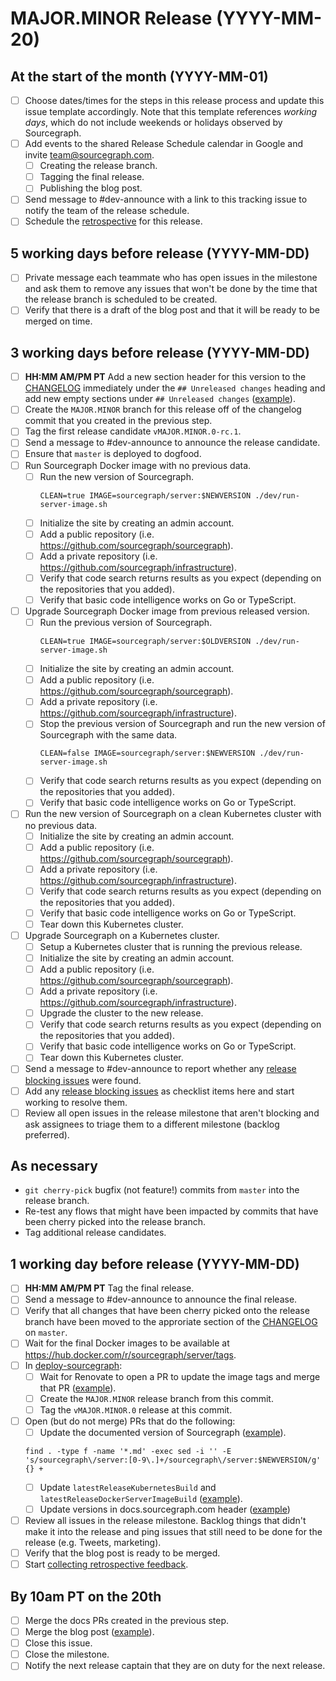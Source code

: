<!--
This template is used for our monthly major/minor releases of Sourcegraph.
It is not used for patch releases. See [patch_release_issue_template.md](patch_release_issue_template.md)
for the patch release checklist.
-->

# MAJOR.MINOR Release (YYYY-MM-20)

## At the start of the month (YYYY-MM-01)

- [ ] Choose dates/times for the steps in this release process and update this issue template accordingly. Note that this template references _working days_, which do not include weekends or holidays observed by Sourcegraph.
- [ ] Add events to the shared Release Schedule calendar in Google and invite team@sourcegraph.com.
    - [ ] Creating the release branch.
    - [ ] Tagging the final release.
    - [ ] Publishing the blog post.
- [ ] Send message to #dev-announce with a link to this tracking issue to notify the team of the release schedule.
- [ ] Schedule the [retrospective](retrospectives/index.md) for this release.

## 5 working days before release (YYYY-MM-DD)

- [ ] Private message each teammate who has open issues in the milestone and ask them to remove any issues that won't be done by the time that the release branch is scheduled to be created.
- [ ] Verify that there is a draft of the blog post and that it will be ready to be merged on time.

## 3 working days before release (YYYY-MM-DD)

- [ ] **HH:MM AM/PM PT** Add a new section header for this version to the [CHANGELOG](https://github.com/sourcegraph/sourcegraph/blob/master/CHANGELOG.md#unreleased) immediately under the `## Unreleased changes` heading and add new empty sections under `## Unreleased changes` ([example](https://github.com/sourcegraph/sourcegraph/pull/2323)).
- [ ] Create the `MAJOR.MINOR` branch for this release off of the changelog commit that you created in the previous step.
- [ ] Tag the first release candidate `vMAJOR.MINOR.0-rc.1`.
- [ ] Send a message to #dev-announce to announce the release candidate.
- [ ] Ensure that `master` is deployed to dogfood.
- [ ] Run Sourcegraph Docker image with no previous data.
    - [ ] Run the new version of Sourcegraph.
        ```
        CLEAN=true IMAGE=sourcegraph/server:$NEWVERSION ./dev/run-server-image.sh
        ```
    - [ ] Initialize the site by creating an admin account.
    - [ ] Add a public repository (i.e. https://github.com/sourcegraph/sourcegraph).
    - [ ] Add a private repository (i.e. https://github.com/sourcegraph/infrastructure).
    - [ ] Verify that code search returns results as you expect (depending on the repositories that you added).
    - [ ] Verify that basic code intelligence works on Go or TypeScript.
- [ ] Upgrade Sourcegraph Docker image from previous released version.
    - [ ] Run the previous version of Sourcegraph.
        ```
        CLEAN=true IMAGE=sourcegraph/server:$OLDVERSION ./dev/run-server-image.sh
        ```
    - [ ] Initialize the site by creating an admin account.
    - [ ] Add a public repository (i.e. https://github.com/sourcegraph/sourcegraph).
    - [ ] Add a private repository (i.e. https://github.com/sourcegraph/infrastructure).
    - [ ] Stop the previous version of Sourcegraph and run the new version of Sourcegraph with the same data.
        ```
        CLEAN=false IMAGE=sourcegraph/server:$NEWVERSION ./dev/run-server-image.sh
        ```
    - [ ] Verify that code search returns results as you expect (depending on the repositories that you added).
    - [ ] Verify that basic code intelligence works on Go or TypeScript.
- [ ] Run the new version of Sourcegraph on a clean Kubernetes cluster with no previous data.
    - [ ] Initialize the site by creating an admin account.
    - [ ] Add a public repository (i.e. https://github.com/sourcegraph/sourcegraph).
    - [ ] Add a private repository (i.e. https://github.com/sourcegraph/infrastructure).
    - [ ] Verify that code search returns results as you expect (depending on the repositories that you added).
    - [ ] Verify that basic code intelligence works on Go or TypeScript.
    - [ ] Tear down this Kubernetes cluster.
- [ ] Upgrade Sourcegraph on a Kubernetes cluster.
    - [ ] Setup a Kubernetes cluster that is running the previous release.
    - [ ] Initialize the site by creating an admin account.
    - [ ] Add a public repository (i.e. https://github.com/sourcegraph/sourcegraph).
    - [ ] Add a private repository (i.e. https://github.com/sourcegraph/infrastructure).
    - [ ] Upgrade the cluster to the new release.
    - [ ] Verify that code search returns results as you expect (depending on the repositories that you added).
    - [ ] Verify that basic code intelligence works on Go or TypeScript.
    - [ ] Tear down this Kubernetes cluster.
- [ ] Send a message to #dev-announce to report whether any [release blocking issues](releases.md#blocking) were found.
- [ ] Add any [release blocking issues](releases.md#blocking) as checklist items here and start working to resolve them.
- [ ] Review all open issues in the release milestone that aren't blocking and ask assignees to triage them to a different milestone (backlog preferred).

## As necessary

- `git cherry-pick` bugfix (not feature!) commits from `master` into the release branch.
- Re-test any flows that might have been impacted by commits that have been cherry picked into the release branch.
- Tag additional release candidates.

## 1 working day before release (YYYY-MM-DD)

- [ ] **HH:MM AM/PM PT** Tag the final release.
- [ ] Send a message to #dev-announce to announce the final release.
- [ ] Verify that all changes that have been cherry picked onto the release branch have been moved to the approriate section of the [CHANGELOG](https://github.com/sourcegraph/sourcegraph/blob/master/CHANGELOG.md) on `master`.
- [ ] Wait for the final Docker images to be available at https://hub.docker.com/r/sourcegraph/server/tags.
- [ ] In [deploy-sourcegraph](https://github.com/sourcegraph/deploy-sourcegraph):
    - [ ] Wait for Renovate to open a PR to update the image tags and merge that PR ([example](https://github.com/sourcegraph/deploy-sourcegraph/pull/199)).
    - [ ] Create the `MAJOR.MINOR` release branch from this commit.
    - [ ] Tag the `vMAJOR.MINOR.0` release at this commit.
- [ ] Open (but do not merge) PRs that do the following:
    - [ ] Update the documented version of Sourcegraph ([example](https://github.com/sourcegraph/sourcegraph/pull/2370/commits/701780fefa5809abb16669c9fb29738ec3bb2039)).
    ```
    find . -type f -name '*.md' -exec sed -i '' -E 's/sourcegraph\/server:[0-9\.]+/sourcegraph\/server:$NEWVERSION/g' {} +
    ```
    - [ ] Update `latestReleaseKubernetesBuild` and `latestReleaseDockerServerImageBuild` ([example](https://github.com/sourcegraph/sourcegraph/pull/2370/commits/15925f2769564225e37013acb52d9d0b30e1336c)).
    - [ ] Update versions in docs.sourcegraph.com header ([example](https://github.com/sourcegraph/sourcegraph/pull/2701/commits/386e5ecb5225ab9c8ccc9791b489160ed7c984a2))
- [ ] Review all issues in the release milestone. Backlog things that didn't make it into the release and ping issues that still need to be done for the release (e.g. Tweets, marketing).
- [ ] Verify that the blog post is ready to be merged.
- [ ] Start [collecting retrospective feedback](retrospectives/index.md).

## By 10am PT on the 20th

- [ ] Merge the docs PRs created in the previous step.
- [ ] Merge the blog post ([example](https://github.com/sourcegraph/about/pull/83)).
- [ ] Close this issue.
- [ ] Close the milestone.
- [ ] Notify the next release captain that they are on duty for the next release.

